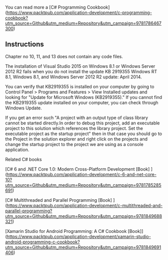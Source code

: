 You can read more a [C# Programming Cookbook] (https://www.packtpub.com/application-development/c-programming-cookbook?utm_source=Github&utm_medium=Repository&utm_campaign=9781786467300)



## Instructions

Chapter no 10, 11, and 13 does not contain any code files.

The installation of Visual Studio 2015 on Windows 8.1 or Windows Server 2012 R2 fails when you do not install the update KB 2919355 Windows RT 8.1, Windows 8.1, and Windows Server 2012 R2 update: April 2014. 

You can verify that KB2919355 is installed on your computer by going to Control Panel > Programs and Features > View Installed updates and looking for "Update for Microsoft Windows (KB2919355)."
If you cannot find the KB2919355 update installed on your computer, you can check through Windows Update.

If you get an error such "A project with an output type of class library cannot be started directly.In order to debug this project, add an executable project to this solution which references the library project. Set the executable project as the startup project" then in that case you should go to the Project in the solution explorer and right click on the projects and change the startup project to the project we are using as a console application.

Related C# books

[C# 6 and .NET Core 1.0: Modern Cross-Platform Development [Book] ] (https://www.packtpub.com/application-development/c-6-and-net-core-10?utm_source=Github&utm_medium=Repository&utm_campaign=9781785285691)

[C# Multithreaded and Parallel Programming [Book] ]
(https://www.packtpub.com/application-development/c-multithreaded-and-parallel-programming?utm_source=Github&utm_medium=Repository&utm_campaign=9781849688321)

[Xamarin Studio for Android Programming: A C# Cookbook [Book]] (https://www.packtpub.com/application-development/xamarin-studio-android-programming-c-cookbook?utm_source=Github&utm_medium=Repository&utm_campaign=9781849691406)

